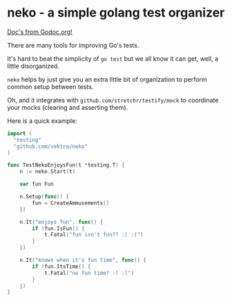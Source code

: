 neko - a simple golang test organizer
=====================================

[Doc's from Godoc.org!](http://godoc.org/github.com/vektra/neko)

There are many tools for improving Go's tests.

It's hard to beat the simplicity of `go test` but we all know it can get, well,
a little disorganized.

`neko` helps by just give you an extra little bit of organization to perform
common setup between tests.

Oh, and it integrates with `github.com/stretchr/testify/mock` to coordinate
your mocks (clearing and asserting them).

Here is a quick example:

```go
import (
  "testing"
  "github.com/vektra/neko"
)

func TestNekoEnjoysFun(t *testing.T) {
	n := neko.Start(t)

	var fun Fun

	n.Setup(func() {
		fun = CreateAmmusements()
	})

	n.It("enjoys fun", func() {
		if !fun.IsFun() {
			t.Fatal("fun isn't fun?? :( :(")
		}
	})

	n.It("knows when it's fun time", func() {
		if !fun.ItsTime() {
			t.Fatal("no fun time? :( :(")
		}
	})
}
```
